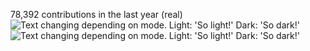 78,392 contributions in the last year (real)
<picture><source media="(prefers-color-scheme: dark)" srcset="https://user-images.githubusercontent.com/124672559/230534230-6409e0ed-e106-4759-8c76-9e2f94cf88f3.png"><img alt="Text changing depending on mode. Light: 'So light!' Dark: 'So dark!'" src="https://user-images.githubusercontent.com/124672559/230535217-8684a089-877c-4bb0-b293-61431a6fd691.png"></picture>
<picture><source media="(prefers-color-scheme: dark)" srcset="https://user-images.githubusercontent.com/124672559/230533626-e1ebdc31-f2dc-4451-bc1b-630d4310eba5.png"><img alt="Text changing depending on mode. Light: 'So light!' Dark: 'So dark!'" src="https://user-images.githubusercontent.com/124672559/230535429-4eed72a0-7320-48ab-bcf0-d903759755cf.png"></picture>
